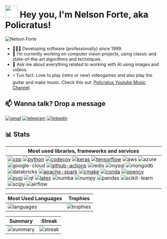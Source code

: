 # <img src="https://github.com/policratus/policratus/assets/827563/91bf9d97-27a6-446e-b54c-bd5fa407af54" width="40"> Hey you, I'm Nelson Forte, aka Policratus!

![Nelson Forte](https://github.com/policratus/policratus/assets/827563/1b14edd1-4a24-4ae1-82e4-b7fb0f568527)

- 👨🏻‍💻 Developing software (professionally) since 1999.
- 🔭 I’m currently working on computer vision projects, using classic and state-of-the-art algorithms and techniques.
- 💬 Ask me about everything related to working with AI using images and videos.
- ⚡ Fun fact: Love to play (retro or new) videogames and also play the guitar and make music. Check this out: [Policratus Youtube Music Channel](https://www.youtube.com/@policratus)

## 📫 Wanna talk? Drop a message
[![gmail](https://img.shields.io/badge/Gmail-D14836?style=for-the-badge&logo=gmail&logoColor=white)](mailto:policratus@gmaiil.com) [![telegram](https://img.shields.io/badge/Telegram-2CA5E0?style=for-the-badge&logo=telegram&logoColor=white)](https://t.me/nelsonforte) [![linkedin](https://img.shields.io/badge/LinkedIn-0077B5?style=for-the-badge&logo=linkedin&logoColor=white)](https://www.linkedin.com/in/nelsonforte)

## 📊 Stats

| Most used libraries, frameworks and services |
| --------- |
| [![cpp](https://img.shields.io/badge/C%2B%2B-00599C?style=for-the-badge&logo=c%2B%2B&logoColor=white)](https://github.com/policratus/corner) [![python](https://img.shields.io/badge/Python-FFD43B?style=for-the-badge&logo=python&logoColor=blue)](https://github.com/policratus/pupyl) [![codecov](https://img.shields.io/badge/Codecov-F01F7A?style=for-the-badge&logo=Codecov&logoColor=white)](https://app.codecov.io/gh/policratus/pupyl) [![keras](https://img.shields.io/badge/Keras-FF0000?style=for-the-badge&logo=keras&logoColor=white)](https://github.com/policratus/pupyl/blob/main/pupyl/embeddings/features.py) [![tensorflow](https://img.shields.io/badge/TensorFlow-FF6F00?style=for-the-badge&logo=tensorflow&logoColor=white)](https://github.com/policratus/pupyl/blob/main/pupyl/duplex/image.py) ![aws](https://img.shields.io/badge/Amazon_AWS-FF9900?style=for-the-badge&logo=amazonaws&logoColor=white) ![azure](https://img.shields.io/badge/microsoft%20azure-0089D6?style=for-the-badge&logo=microsoft-azure&logoColor=white) ![google-cloud](https://img.shields.io/badge/Google_Cloud-4285F4?style=for-the-badge&logo=google-cloud&logoColor=white) [![github-actions](https://img.shields.io/badge/GitHub_Actions-2088FF?style=for-the-badge&logo=github-actions&logoColor=white)](https://github.com/policratus/corner/actions) ![redis](https://img.shields.io/badge/redis-%23DD0031.svg?&style=for-the-badge&logo=redis&logoColor=white) ![mysql](https://img.shields.io/badge/MySQL-005C84?style=for-the-badge&logo=mysql&logoColor=white) ![mongodb](https://img.shields.io/badge/MongoDB-4EA94B?style=for-the-badge&logo=mongodb&logoColor=white) ![databricks](https://img.shields.io/badge/Databricks-FF3621?style=for-the-badge&logo=Databricks&logoColor=white) [![apache-spark](https://img.shields.io/badge/Apache_Spark-FFFFFF?style=for-the-badge&logo=apachespark&logoColor=#E35A16)](https://github.com/policratus/sparkmage) [![cmake](https://img.shields.io/badge/CMake-064F8C?style=for-the-badge&logo=cmake&logoColor=white)](https://github.com/policratus/corner/blob/main/CMakeLists.txt) [![conda](https://img.shields.io/badge/conda-342B029.svg?&style=for-the-badge&logo=anaconda&logoColor=white)](https://anaconda.org/policratus/pupyl) [![opencv](https://img.shields.io/badge/OpenCV-27338e?style=for-the-badge&logo=OpenCV&logoColor=white)](https://github.com/policratus/corner/blob/main/libcorner/src/libcorner.cpp) [![pypi](https://img.shields.io/badge/pypi-3775A9?style=for-the-badge&logo=pypi&logoColor=white)](https://pypi.org/project/pupyl/) ![qt](https://img.shields.io/badge/Qt-41CD52?style=for-the-badge&logo=qt&logoColor=white) [![latex](https://img.shields.io/badge/LaTeX-47A141?style=for-the-badge&logo=LaTeX&logoColor=white)](https://link.springer.com/chapter/10.1007/978-3-030-27272-2_4) ![numba](https://img.shields.io/badge/Numba-00A3E0?style=for-the-badge&logo=Numba&logoColor=white) ![numpy](https://img.shields.io/badge/Numpy-777BB4?style=for-the-badge&logo=numpy&logoColor=white) ![pandas](https://img.shields.io/badge/Pandas-2C2D72?style=for-the-badge&logo=pandas&logoColor=white) ![scikit-learn](https://img.shields.io/badge/scikit_learn-F7931E?style=for-the-badge&logo=scikit-learn&logoColor=white) ![scipy](https://img.shields.io/badge/SciPy-654FF0?style=for-the-badge&logo=SciPy&logoColor=white) ![airflow](https://img.shields.io/badge/Airflow-017CEE?style=for-the-badge&logo=Apache%20Airflow&logoColor=white) |

| Most Used Languages | Trophies |
| ------------------- | -------- |
| ![languages](https://github-readme-stats.vercel.app/api/top-langs/?username=policratus&theme=dark) | ![trophies](https://github-profile-trophy.vercel.app/?username=policratus&theme=dark) |

| Summary  | Streak |
| ------------- | ------------- |
| ![summary](https://github-profile-summary-cards.vercel.app/api/cards/profile-details?username=policratus&theme=dark) | ![streak](https://github-readme-streak-stats.herokuapp.com/?user=policratus&theme=dark)  |
